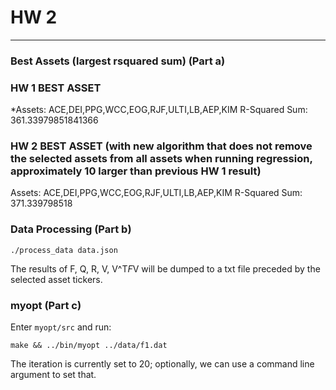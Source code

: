 # HW 2
---

### Best Assets (largest rsquared sum) (Part a) 

### HW 1 BEST ASSET
*Assets:  							ACE,DEI,PPG,WCC,EOG,RJF,ULTI,LB,AEP,KIM
R-Squared Sum:  			361.33979851841366

### HW 2 BEST ASSET (with new algorithm that does not remove the selected assets from all assets when running regression, approximately 10 larger than previous HW 1 result)

Assets: 							ACE,DEI,PPG,WCC,EOG,RJF,ULTI,LB,AEP,KIM
R-Squared Sum: 				371.339798518

### Data Processing (Part b)

	./process_data data.json

The results of F, Q, R, V, V^T*F*V will be dumped to a txt file preceded by the selected asset tickers.

### myopt (Part c)

Enter ``myopt/src`` and run:

	make && ../bin/myopt ../data/f1.dat

The iteration is currently set to 20; optionally, we can use a command line argument to set that.

